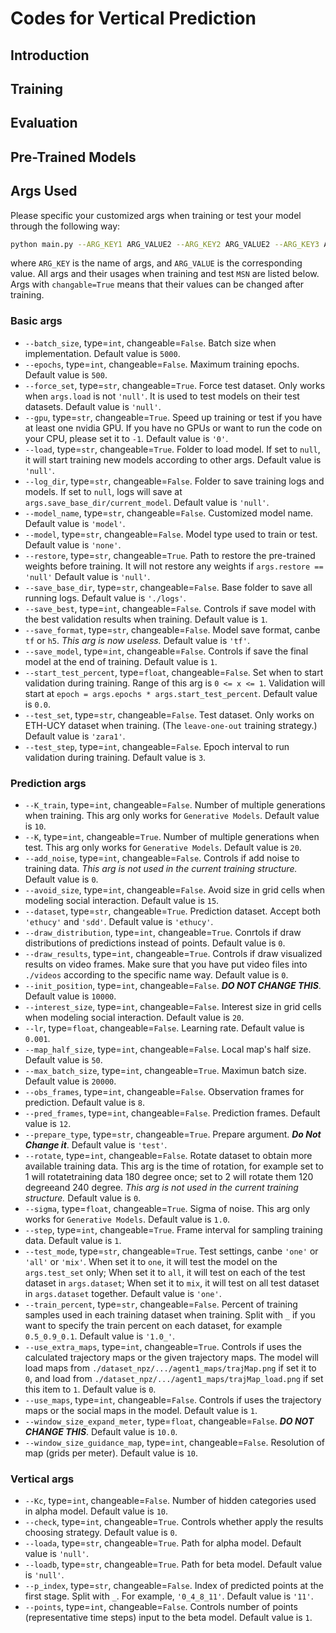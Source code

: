 <!--
 * @Author: Conghao Wong
 * @Date: 2021-08-05 15:51:15
 * @LastEditors: Conghao Wong
 * @LastEditTime: 2021-08-05 17:20:19
 * @Description: file content
 * @Github: https://github.com/conghaowoooong
 * Copyright 2021 Conghao Wong, All Rights Reserved.
-->

# Codes for Vertical Prediction

## Introduction

## Training

## Evaluation

## Pre-Trained Models

## Args Used

Please specific your customized args when training or test your model through the following way:

```bash
python main.py --ARG_KEY1 ARG_VALUE2 --ARG_KEY2 ARG_VALUE2 --ARG_KEY3 ARG_VALUE3 ...
```

where `ARG_KEY` is the name of args, and `ARG_VALUE` is the corresponding value. All args and their usages when training and test `MSN` are listed below. Args with `changable=True` means that their values can be changed after training.

<!-- DO NOT CHANGE THIS LINE -->
### Basic args

- `--batch_size`, type=`int`, changeable=`False`. Batch size when implementation.  Default value is `5000`.
- `--epochs`, type=`int`, changeable=`False`. Maximum training epochs.  Default value is `500`.
- `--force_set`, type=`str`, changeable=`True`. Force test dataset. Only works when `args.load` is not `'null'`. It is used to test models on their test datasets.  Default value is `'null'`.
- `--gpu`, type=`str`, changeable=`True`. Speed up training or test if you have at least one nvidia GPU. If you have no GPUs or want to run the code on your CPU, please set it to `-1`.  Default value is `'0'`.
- `--load`, type=`str`, changeable=`True`. Folder to load model. If set to `null`, it will start training new models according to other args.  Default value is `'null'`.
- `--log_dir`, type=`str`, changeable=`False`. Folder to save training logs and models. If set to `null`, logs will save at `args.save_base_dir/current_model`.  Default value is `'null'`.
- `--model_name`, type=`str`, changeable=`False`. Customized model name.  Default value is `'model'`.
- `--model`, type=`str`, changeable=`False`. Model type used to train or test.  Default value is `'none'`.
- `--restore`, type=`str`, changeable=`True`. Path to restore the pre-trained weights before training. It will not restore any weights if `args.restore == 'null'`  Default value is `'null'`.
- `--save_base_dir`, type=`str`, changeable=`False`. Base folder to save all running logs.  Default value is `'./logs'`.
- `--save_best`, type=`int`, changeable=`False`. Controls if save model with the best validation results when training.  Default value is `1`.
- `--save_format`, type=`str`, changeable=`False`. Model save format, canbe `tf` or `h5`. *This arg is now useless.*  Default value is `'tf'`.
- `--save_model`, type=`int`, changeable=`False`. Controls if save the final model at the end of training.  Default value is `1`.
- `--start_test_percent`, type=`float`, changeable=`False`. Set when to start validation during training. Range of this arg is `0 <= x <= 1`. Validation will start at `epoch = args.epochs * args.start_test_percent`.  Default value is `0.0`.
- `--test_set`, type=`str`, changeable=`False`. Test dataset. Only works on ETH-UCY dataset when training. (The `leave-one-out` training strategy.)  Default value is `'zara1'`.
- `--test_step`, type=`int`, changeable=`False`. Epoch interval to run validation during training.  Default value is `3`.

### Prediction args

- `--K_train`, type=`int`, changeable=`False`. Number of multiple generations when training. This arg only works for `Generative Models`.  Default value is `10`.
- `--K`, type=`int`, changeable=`True`. Number of multiple generations when test. This arg only works for `Generative Models`.  Default value is `20`.
- `--add_noise`, type=`int`, changeable=`False`. Controls if add noise to training data. *This arg is not used in the current training structure.*  Default value is `0`.
- `--avoid_size`, type=`int`, changeable=`False`. Avoid size in grid cells when modeling social interaction.  Default value is `15`.
- `--dataset`, type=`str`, changeable=`True`. Prediction dataset. Accept both `'ethucy'` and `'sdd'`.  Default value is `'ethucy'`.
- `--draw_distribution`, type=`int`, changeable=`True`. Conrtols if draw distributions of predictions instead of points.  Default value is `0`.
- `--draw_results`, type=`int`, changeable=`True`. Controls if draw visualized results on video frames. Make sure that you have put video files into `./videos` according to the specific name way.  Default value is `0`.
- `--init_position`, type=`int`, changeable=`False`. ***DO NOT CHANGE THIS***.  Default value is `10000`.
- `--interest_size`, type=`int`, changeable=`False`. Interest size in grid cells when modeling social interaction.  Default value is `20`.
- `--lr`, type=`float`, changeable=`False`. Learning rate.  Default value is `0.001`.
- `--map_half_size`, type=`int`, changeable=`False`. Local map's half size.  Default value is `50`.
- `--max_batch_size`, type=`int`, changeable=`True`. Maximun batch size.  Default value is `20000`.
- `--obs_frames`, type=`int`, changeable=`False`. Observation frames for prediction.  Default value is `8`.
- `--pred_frames`, type=`int`, changeable=`False`. Prediction frames.  Default value is `12`.
- `--prepare_type`, type=`str`, changeable=`True`. Prepare argument. ***Do Not Change it***.  Default value is `'test'`.
- `--rotate`, type=`int`, changeable=`False`. Rotate dataset to obtain more available training data. This arg is the time of rotation, for example set to 1 will rotatetraining data 180 degree once; set to 2 will rotate them 120 degreeand 240 degree. *This arg is not used in the current training structure.*  Default value is `0`.
- `--sigma`, type=`float`, changeable=`True`. Sigma of noise. This arg only works for `Generative Models`.  Default value is `1.0`.
- `--step`, type=`int`, changeable=`True`. Frame interval for sampling training data.  Default value is `1`.
- `--test_mode`, type=`str`, changeable=`True`. Test settings, canbe `'one'` or `'all'` or `'mix'`. When set it to `one`, it will test the model on the `args.test_set` only; When set it to `all`, it will test on each of the test dataset in `args.dataset`; When set it to `mix`, it will test on all test dataset in `args.dataset` together.  Default value is `'one'`.
- `--train_percent`, type=`str`, changeable=`False`. Percent of training samples used in each training dataset when training. Split with `_` if you want to specify the train percent on each dataset, for example `0.5_0.9_0.1`.  Default value is `'1.0_'`.
- `--use_extra_maps`, type=`int`, changeable=`True`. Controls if uses the calculated trajectory maps or the given trajectory maps. The model will load maps from `./dataset_npz/.../agent1_maps/trajMap.png` if set it to `0`, and load from `./dataset_npz/.../agent1_maps/trajMap_load.png` if set this item to `1`.  Default value is `0`.
- `--use_maps`, type=`int`, changeable=`False`. Controls if uses the trajectory maps or the social maps in the model.  Default value is `1`.
- `--window_size_expand_meter`, type=`float`, changeable=`False`. ***DO NOT CHANGE THIS***.  Default value is `10.0`.
- `--window_size_guidance_map`, type=`int`, changeable=`False`. Resolution of map (grids per meter).  Default value is `10`.

### Vertical args

- `--Kc`, type=`int`, changeable=`False`. Number of hidden categories used in alpha model.  Default value is `10`.
- `--check`, type=`int`, changeable=`True`. Controls whether apply the results choosing strategy.  Default value is `0`.
- `--loada`, type=`str`, changeable=`True`. Path for alpha model.  Default value is `'null'`.
- `--loadb`, type=`str`, changeable=`True`. Path for beta model.  Default value is `'null'`.
- `--p_index`, type=`str`, changeable=`False`. Index of predicted points at the first stage. Split with `_`. For example, `'0_4_8_11'`.  Default value is `'11'`.
- `--points`, type=`int`, changeable=`False`. Controls number of points (representative time steps) input to the beta model.  Default value is `1`.
<!-- DO NOT CHANGE THIS LINE -->
